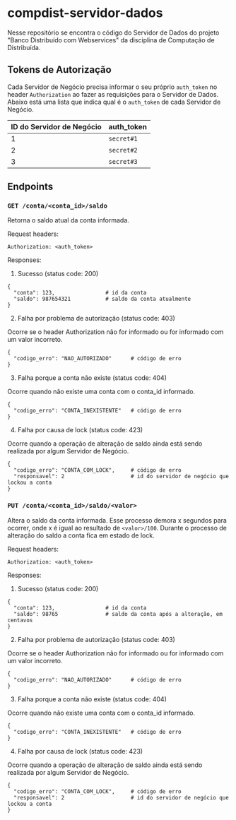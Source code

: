 # compdist-servidor-dados

Nesse repositório se encontra o código do Servidor de Dados do projeto "Banco Distribuído com Webservices" da disciplina de Computação de Distribuída.

## Tokens de Autorização

Cada Servidor de Negócio precisa informar o seu próprio `auth_token` no header `Authorization` ao fazer as requisições para o Servidor de Dados. Abaixo está uma lista que indica qual é o `auth_token` de cada Servidor de Negócio.

|ID do Servidor de Negócio|auth_token|
|-------------------------|----------|
|1                        |`secret#1`|
|2                        |`secret#2`|
|3                        |`secret#3`|

## Endpoints

### `GET /conta/<conta_id>/saldo`

Retorna o saldo atual da conta informada.

Request headers:

```
Authorization: <auth_token>
```

Responses:

1. Sucesso (status code: 200)

```
{
  "conta": 123,                # id da conta
  "saldo": 987654321           # saldo da conta atualmente
}
```

2. Falha por problema de autorização (status code: 403)

Ocorre se o header Authorization não for informado ou for informado com um valor incorreto.

```
{
  "codigo_erro": "NAO_AUTORIZADO"      # código de erro
}
```

3. Falha porque a conta não existe (status code: 404)

Ocorre quando não existe uma conta com o conta_id informado.

```
{
  "codigo_erro": "CONTA_INEXISTENTE"   # código de erro
}
```

4. Falha por causa de lock (status code: 423)

Ocorre quando a operação de alteração de saldo ainda está sendo realizada por algum Servidor de Negócio.

```
{
  "codigo_erro": "CONTA_COM_LOCK",     # código de erro
  "responsavel": 2                     # id do servidor de negócio que lockou a conta
}
```

### `PUT /conta/<conta_id>/saldo/<valor>`

Altera o saldo da conta informada. Esse processo demora x segundos para ocorrer, onde x é igual ao resultado de `<valor>/100`. Durante o processo de alteração do saldo a conta fica em estado de lock.

Request headers:

```
Authorization: <auth_token>
```

Responses:

1. Sucesso (status code: 200)

```
{
  "conta": 123,                # id da conta
  "saldo": 98765               # saldo da conta após a alteração, em centavos
}
```

2. Falha por problema de autorização (status code: 403)

Ocorre se o header Authorization não for informado ou for informado com um valor incorreto.

```
{
  "codigo_erro": "NAO_AUTORIZADO"      # código de erro
}
```

3. Falha porque a conta não existe (status code: 404)

Ocorre quando não existe uma conta com o conta_id informado.

```
{
  "codigo_erro": "CONTA_INEXISTENTE"   # código de erro
}
```

4. Falha por causa de lock (status code: 423)

Ocorre quando a operação de alteração de saldo ainda está sendo realizada por algum Servidor de Negócio.

```
{
  "codigo_erro": "CONTA_COM_LOCK",     # código de erro
  "responsavel": 2                     # id do servidor de negócio que lockou a conta
}
```

